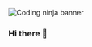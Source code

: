 ![Coding ninja banner](https://cdn.vox-cdn.com/thumbor/UAqeyN0rxiNc9vrmfttdSqFWECI=/0x0:1000x1000/1200x800/filters:focal(471x369:631x529)/cdn.vox-cdn.com/uploads/chorus_image/image/56190743/code_ninja.0.png)
### Hi there 👋

<!--
**longdhd/longdhd** is a ✨ _special_ ✨ repository because its `README.md` (this file) appears on your GitHub profile.

Here are some ideas to get you started:

- 🔭 I’m currently working on ...
- 🌱 I’m currently learning ...
- 👯 I’m looking to collaborate on ...
- 🤔 I’m looking for help with ...
- 💬 Ask me about ...
- 📫 How to reach me: ...
- 😄 Pronouns: ...
- ⚡ Fun fact: ...
-->
